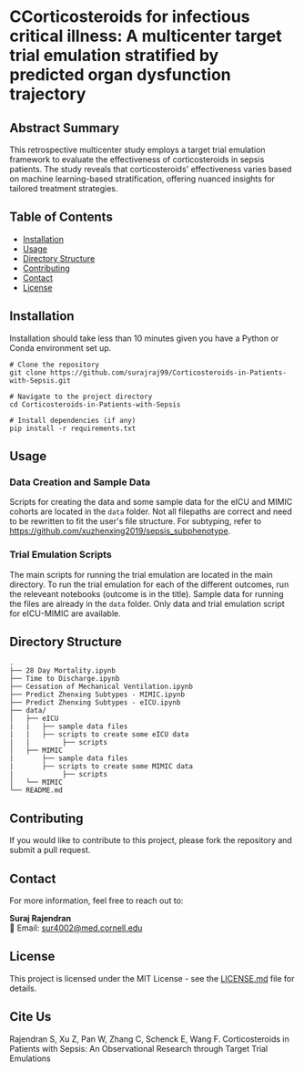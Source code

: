 # CCorticosteroids for infectious critical illness: A multicenter target trial emulation stratified by predicted organ dysfunction trajectory

## Abstract Summary

This retrospective multicenter study employs a target trial emulation framework to evaluate the effectiveness of corticosteroids in sepsis patients. The study reveals that corticosteroids' effectiveness varies based on machine learning-based stratification, offering nuanced insights for tailored treatment strategies.

## Table of Contents

- [Installation](#installation)
- [Usage](#usage)
- [Directory Structure](#directory-structure)
- [Contributing](#contributing)
- [Contact](#contact)
- [License](#license)

## Installation

Installation should take less than 10 minutes given you have a Python or Conda environment set up.

```
# Clone the repository
git clone https://github.com/surajraj99/Corticosteroids-in-Patients-with-Sepsis.git

# Navigate to the project directory
cd Corticosteroids-in-Patients-with-Sepsis

# Install dependencies (if any)
pip install -r requirements.txt
```

## Usage

### Data Creation and Sample Data

Scripts for creating the data and some sample data for the eICU and MIMIC cohorts are located in the `data` folder. Not all filepaths are correct and need to be rewritten to fit the user's file structure. For subtyping, refer to https://github.com/xuzhenxing2019/sepsis_subphenotype.

### Trial Emulation Scripts

The main scripts for running the trial emulation are located in the main directory. To run the trial emulation for each of the different outcomes, run the releveant notebooks (outcome is in the title). Sample data for running the files are already in the `data` folder. Only data and trial emulation script for eICU-MIMIC are available.

## Directory Structure

```
.
├── 28 Day Mortality.ipynb
├── Time to Discharge.ipynb
├── Cessation of Mechanical Ventilation.ipynb
├── Predict Zhenxing Subtypes - MIMIC.ipynb
├── Predict Zhenxing Subtypes - eICU.ipynb
├── data/
│   ├── eICU
|   |   ├── sample data files
|   |   ├── scripts to create some eICU data
|   |        ├── scripts
│   ├── MIMIC
|       ├── sample data files
|       ├── scripts to create some MIMIC data
|            ├── scripts
│   └── MIMIC
└── README.md
```

## Contributing

If you would like to contribute to this project, please fork the repository and submit a pull request.

## Contact

For more information, feel free to reach out to:

**Suraj Rajendran**  
📧 Email: [sur4002@med.cornell.edu](mailto:sur4002@med.cornell.edu)

## License

This project is licensed under the MIT License - see the [LICENSE.md](LICENSE.md) file for details.

## Cite Us
Rajendran S, Xu Z, Pan W, Zhang C, Schenck E, Wang F. Corticosteroids in Patients with Sepsis: An Observational Research through Target Trial Emulations

